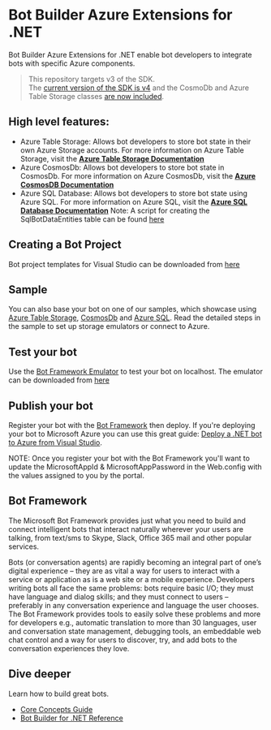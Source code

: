 # Bot Builder Azure Extensions for .NET
Bot Builder Azure Extensions for .NET enable bot developers to integrate bots with specific Azure components. 

> This repository targets v3 of the SDK.  
>  The [current version of the SDK is v4](https://github.com/Microsoft/botbuilder-dotnet) and the CosmoDb and Azure Table Storage classes [are now included](https://github.com/Microsoft/botbuilder-dotnet/tree/master/libraries/Microsoft.Bot.Builder.Azure).


## High level features:

* Azure Table Storage: Allows bot developers to store bot state in their own Azure Storage accounts. For more information on Azure Table Storage, visit the **[Azure Table Storage Documentation](https://azure.microsoft.com/en-us/services/storage/tables/)**
* Azure CosmosDb: Allows bot developers to store bot state in CosmosDb. For more information on Azure CosmosDb, visit the **[Azure CosmosDB Documentation](https://docs.microsoft.com/en-us/azure/cosmos-db/introduction)**
* Azure SQL Database: Allows bot developers to store bot state using Azure SQL. For more information on Azure SQL, visit the  **[Azure SQL Database Documentation](https://docs.microsoft.com/en-us/azure/sql-database/)** Note: A script for creating the SqlBotDataEntities table can be found [here](AzureSql-CreateTable.sql)
 
## Creating a Bot Project

Bot project templates for Visual Studio can be downloaded from [here](https://docs.microsoft.com/en-us/bot-framework/dotnet/bot-builder-dotnet-quickstart)

## Sample

You can also base your bot on one of our samples, which showcase using [Azure Table Storage](samples/AzureTable/), [CosmosDb](samples/DocumentDb/) and [Azure SQL](samples/AzureSql/). Read the detailed steps in the sample to set up storage emulators or connect to Azure.

## Test your bot
Use the [Bot Framework Emulator](http://docs.botframework.com/connector/tools/bot-framework-emulator/) to test your bot on localhost. The emulator can be downloaded from [here](http://aka.ms/bf-bc-emulator) 

## Publish your bot
Register your bot with the [Bot Framework](http://docs.botframework.com/connector/getstarted/#registering-your-bot-with-the-microsoft-bot-framework) then deploy. If you're deploying your bot to Microsoft Azure you can use this great guide: [Deploy a .NET bot to Azure from Visual Studio](https://docs.microsoft.com/en-us/bot-framework/deploy-dotnet-bot-visual-studio).

NOTE: Once you register your bot with the Bot Framework you'll want to update the MicrosoftAppId & MicrosoftAppPassword in the Web.config with the values assigned to you by the portal.

## Bot Framework

The Microsoft Bot Framework provides just what you need to build and connect intelligent bots that interact naturally wherever your users are talking, from text/sms to Skype, Slack, Office 365 mail and other popular services.

Bots (or conversation agents) are rapidly becoming an integral part of one’s digital experience – they are as vital a way for users to interact with a service or application as is a web site or a mobile experience. Developers writing bots all face the same problems: bots require basic I/O; they must have language and dialog skills; and they must connect to users – preferably in any conversation experience and language the user chooses. The Bot Framework provides tools to easily solve these problems and more for developers e.g., automatic translation to more than 30 languages, user and conversation state management, debugging tools, an embeddable web chat control and a way for users to discover, try, and add bots to the conversation experiences they love.


## Dive deeper
Learn how to build great bots.

* [Core Concepts Guide](https://docs.microsoft.com/en-us/bot-framework/dotnet/bot-builder-dotnet-concepts)
* [Bot Builder for .NET Reference](https://docs.microsoft.com/en-us/bot-framework/dotnet/bot-builder-dotnet-overview)
